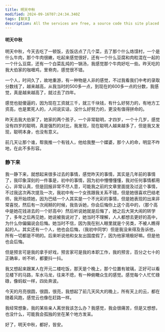 ```yaml
---
title: 明天中秋
modified: 2024-09-16T07:24:34.340Z
tags: [聊天]
description: All the services are free, a source code this site placed on github repository and intergration with netlify service, another service that you can use is github page for hosting your own static site.
---
```


####  明天中秋

明天中秋，今天去吃了一顿饭，去饭店点了几个菜，去了那个什么烙馍村，一个是什么牛肉，那个牛肉很嫩，吃起来感觉很好，还有一个什么豆腐和肉粒混在一起的一个什么豆腐，还有一个白菜乱炖的一锅汤，我感觉那个牛肉好吃一些。昨天吃的我大伯家的咖喱鸡，里脊肉，感觉很不错。

一个人，时间久了，故地重游，有一种物是人非的感觉，不过我看我们中考的录取分数线了，越来越高，从我当时的500多一点，到现在的600多一点的分数，我感觉，真是越来越高了，就过去了四年。

感觉也挺傻逼的，因为现在工资就三千，就三千块钱，有什么好努力的，有地方工资高，也是累死人的，人间说实话，没什么好努力的，更没有值得拼命的。

昨天去我大伯家了，她家的两个孩子，一个非常聪明，才四岁，一个十几岁，感觉没有四岁的聪明，真是强烈的对比，我发现，现在聪明人越来越多了，但是我又发现，聪明本身，也没有意义。

前几天让那个谁，帮我推一个有钱人，他给我整一个媒婆，那个人的命，明显不咋地，在此不多形容。

### 静下来

我一静下来，就想起来很多过去的事情，感觉昨天的事情，其实是几年前的事情了，我印象深刻的一件事是，初中的事情，因为初中懵懵懂懂，我对任何事情都用心，非常认真，但是回报非常不尽人意，可能我之前的文章里面提及过这个事情，不过我这次再次提及一次，我初中有一个女孩跟我关系不错，但是她很喜欢巴结老师，我开始烦她，因为巴结一个人其实是一个不光彩的事情，但是她表现的出来非常喜悦，然后有一次闹掰的时候，我告诉她，你会后悔你上这个高中的，（那个高中是她花钱进去的一个好高中）然后听说她就是后悔了，她之后大哭大闹的转学了，多年之后再见她，她说被我说对了，她当时不理解，人人都想去更好的高中，为什么你偏偏说会后悔。她当时不信，因为我在别人眼里就是个另类，不被人瞧得起的人。其实还有一个人，他也会后悔，（我初中同学）但是我没来得及告诉他，所有一切都是不明的。后来听说他和女友出国度假了，因为他家境极好嘛。但是他也会后悔。

但是预言可是我的拿手好戏，预言家可是我的本职工作，我的预言，百分之七十的正确率，听不听，都要抖一抖。

我又想起来跟某人在开元二楼吃饭，那天是个晚上，那个位置有玻璃，正好可以看见楼下的马路，车水马龙，往来不熄，有一种俯瞰众生的感觉。感觉每个人忙忙碌碌，像蚂蚁一样，四处奔波。

今天的月亮很圆，很圆，很亮，我想起了前几天风大的晚上，所有天上的云，都在随着风跑，感觉云也像在赶路一样。

我经常想象，我的某些亲人离世我该怎么办？我感觉，我会很痛苦，但是又想想，也没什么，可能我会孤独的坐在某个地方发呆。

好了，明天中秋，都好，皆安。











